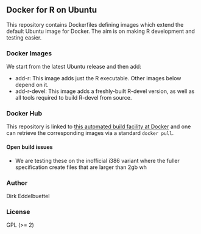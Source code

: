 
## Docker for R on Ubuntu

This repository contains Dockerfiles defining images which extend the default
Ubuntu image for Docker. The aim is on making R development and testing easier.

### Docker Images

We start from the latest Ubuntu release and then add:

* add-r:  This image adds just the R executable. Other images below depend on it.
* add-r-devel: This image adds a freshly-built R-devel version, as well as
all tools required to build R-devel from source.

### Docker Hub

This repository is linked to 
[this automated build facility at Docker](https://registry.hub.docker.com/u/eddelbuettel/docker-ubuntu-r/)
and one can retrieve the corresponding images via a standard `docker pull`.

#### Open build issues

* We are testing these on the inofficial i386 variant where the fuller
specification create files that are larger than 2gb wh

### Author

Dirk Eddelbuettel

### License

GPL (>= 2)

